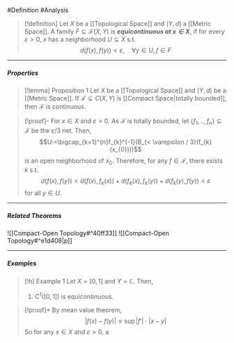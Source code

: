 #Definition #Analysis 

> [!definition]
> Let $X$ be a [[Topological Space]] and $(Y,d)$ a [[Metric Space]]. A family $F\subseteq \mathcal{F}(X,Y)$ is ***equicontinuous at $x\in X$***, if for every $\varepsilon>0$, $x$ has a neighborhood $U\subseteq X$ s.t. $$d(f(x),f(y))<\varepsilon,\quad \forall y\in U,f\in F$$
---
##### Properties
> [!lemma] Proposition 1
> Let $X$ be a [[Topological Space]] and $(Y,d)$ be a [[Metric Space]]. If $\mathcal{F}\subseteq C(X,Y)$ is [[Compact Space|totally bounded]], then $\mathcal{F}$ is continuous.

> [!proof]-
> For $x\in X$ and $\varepsilon>0$. As $\mathcal{F}$ is totally bounded, let $\{ f_{1},..,f_{n} \}\subseteq \mathcal{F}$ be the $\varepsilon /3$ net. Then, $$U:=\bigcap_{k=1}^{n}f_{k}^{-1}(B_{< \varepsilon / 3}(f_{k}(x_{0})))$$is an open neighborhood of $x_{0}$. Therefore, for any $f\in\mathcal{F}$, there exists $k$ s.t. $$d(f(x),f(y))<d(f(x),f_{k}(x))+d(f_{k}(x),f_{k}(y))+d(f_{k}(y),f(y))<\varepsilon$$for all $y\in U$.
---
##### Related Theorems
![[Compact-Open Topology#^40ff33]]
![[Compact-Open Topology#^e1d408|p]]

---
##### Examples
> [!h] Example 1
> Let $X=[0,1]$ and $Y=\mathbb{C}$. Then, 
> 1. $C^1([0,1])$ is equicontinuous.

> [!proof]+
> By mean value theorem, $$\left| f(x)-f(y) \right| \leq\sup \left| f' \right| \cdot \left| x-y \right| $$So for any $x\in X$ and $\varepsilon>0$, a